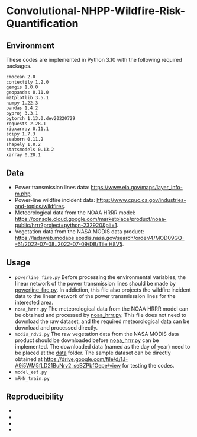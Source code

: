 # Convolutional-NHPP-Wildfire-Risk-Quantification
## Environment
These codes are implemented in Python 3.10 with the following required packages. 
```
cmocean 2.0
contextily 1.2.0
gemgis 1.0.0
geopandas 0.11.0
matplotlib 3.5.1 
numpy 1.22.3
pandas 1.4.2
pyproj 3.3.1
pytorch 1.13.0.dev20220729
requests 2.28.1
rioxarray 0.11.1
scipy 1.7.3 
seaborn 0.11.2
shapely 1.8.2
statsmodels 0.13.2
xarray 0.20.1
```
## Data 
- Power transmission lines data: https://www.eia.gov/maps/layer_info-m.php.
- Power-line wildfire incident data: https://www.cpuc.ca.gov/industries-and-topics/wildfires.
- Meteorological data from the NOAA HRRR model: https://console.cloud.google.com/marketplace/product/noaa-public/hrrr?project=python-232920&pli=1.
- Vegetation data from the NASA MODIS data product: https://ladsweb.modaps.eosdis.nasa.gov/search/order/4/MOD09GQ--61/2022-07-08..2022-07-09/DB/Tile:H8V5.
## Usage
- ```powerline_fire.py``` Before processing the environmental variables, the linear network of the power transmission lines should be made by [powerline_fire.py](https://github.com/paper-review111/Convolutional-NHPP-Wildfire-Risk-Quantification/blob/main/powerline_fire.py). In addiction, this file also projects the wildfire incident data to the linear network of the power transmisssion lines for the interested area.
- ```noaa_hrrr.py``` The meteorological data from the NOAA HRRR model can be obtained and processed by [noaa_hrrr.py](https://github.com/paper-review111/Convolutional-NHPP-Wildfire-Risk-Quantification-for-Power-Transmission-Lines/blob/main/noaa_hrrr.py). This file does not need to download the raw dataset, and the required meteorological data can be download and processed directly. 
- ```modis_ndvi.py``` The raw vegetation data from the NASA MODIS data product should be downloaded before [noaa_hrrr.py](https://github.com/paper-review111/Convolutional-NHPP-Wildfire-Risk-Quantification-for-Power-Transmission-Lines/blob/main/noaa_hrrr.py) can be implemented. The downloaded data  (named as the day of year) need to be placed at the [data](https://github.com/paper-review111/Convolutional-NHPP-Wildfire-Risk-Quantification/tree/main/data) folder. The sample dataset can be directly obtained at https://drive.google.com/file/d/1J-A9i5WM5fLD21BuNrv2_seBZPbfOepe/view for testing the codes.
- ```model_est.py``` 
- ```mRNN_train.py```

## Reproducibility
-
-
-
-
